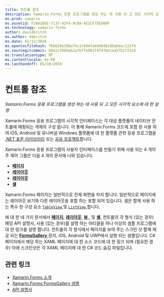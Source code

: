 ```yaml
---
title: 컨트롤 참조
description: Xamarin.Forms 응용 프로그램을 생성 하는 데 사용 되 고 모든 시각적 요소에 대 한 설명
ms.prod: xamarin
ms.assetid: F2A02DEE-7137-42F4-9C0A-4E1CF75EA08F
ms.technology: xamarin-forms
author: davidbritch
ms.author: dabritch
ms.date: 01/12/2016
ms.openlocfilehash: fb6620e160af4c2c844fa694649c95abdac123f9
ms.sourcegitcommit: b0a1c3969ab2a7b7fe961f4f470d1aa57b1ff2c6
ms.translationtype: MT
ms.contentlocale: ko-KR
ms.lasthandoff: 05/10/2018
---
```

# <a name="controls-reference"></a>컨트롤 참조

_Xamarin.Forms 응용 프로그램을 생성 하는 데 사용 되 고 모든 시각적 요소에 대 한 설명_

Xamarin.Forms 응용 프로그램의 시각적 인터페이스는 각 대상 플랫폼의 네이티브 컨트롤에 매핑되는 개체의 구성 됩니다. 이 통해 Xamarin.Forms 코드에 포함 된 사용 하 여 iOS, Android 및 유니버설 Windows 플랫폼에 대 한 플랫폼 관련 응용 프로그램을 [.NET 표준 라이브러리](~/cross-platform/app-fundamentals/net-standard.md) 또는 [공유 프로젝트](~/cross-platform/app-fundamentals/shared-projects.md)합니다.

Xamarin.Forms 응용 프로그램의 사용자 인터페이스를 만들기 위해 사용 되는 4 개의 주 제어 그룹은 다음 4 개의 문서에 나와 있습니다.

- [**페이지**](pages.md)
- [**레이아웃**](layouts.md)
- [**레이아웃**](views.md)
- [**셀**](cells.md)

Xamarin.Forms 페이지는 일반적으로 전체 화면을 차지 합니다. 일반적으로 페이지에는 레이아웃 보기와 다른 레이아웃을 포함 하는 포함 되어 있습니다. 셀은 함께 사용 하는 특수 한 구성 요소 [ `TableView` ](views.md#tableView) 및 [ `ListView` ](views.md#listView)합니다.

에 대 한 네 가지 문서에서 [ **페이지**](pages.md), [ **레이아웃**](layouts.md), [ **뷰** ](views.md), 및 [ **셀**](cells.md), 컨트롤의 각 형식 (있는 경우) 해당 API 설명서, 사용 (있는 경우)를 설명 하는 아티클을 하나 이상의 샘플 프로그램에 대 한 링크를 설명 합니다. 컨트롤의 각 형식에서 페이지를 보여 주는 스크린 샷 함께 제공 되는 [ **FormsGallery** ](https://developer.xamarin.com/samples/FormsGallery/) 장치, iOS, Android 및 UWP에서 실행 되는 샘플입니다. C# 페이지에서 해당 하는 XAML 페이지에 대 한 소스 코드에 대 한 링크 되며 (필요한 경우) 아래 스크린샷은 각 XAML 페이지에 대 한 C# 코드 숨김 파일입니다.

## <a name="related-links"></a>관련 링크

- [Xamarin.Forms 소개](~/xamarin-forms/get-started/introduction-to-xamarin-forms.md)
- [Xamarin.Forms FormsGallery 샘플](https://developer.xamarin.com/samples/FormsGallery/)
- [API 설명서](https://developer.xamarin.com/api/root/Xamarin.Forms/)
